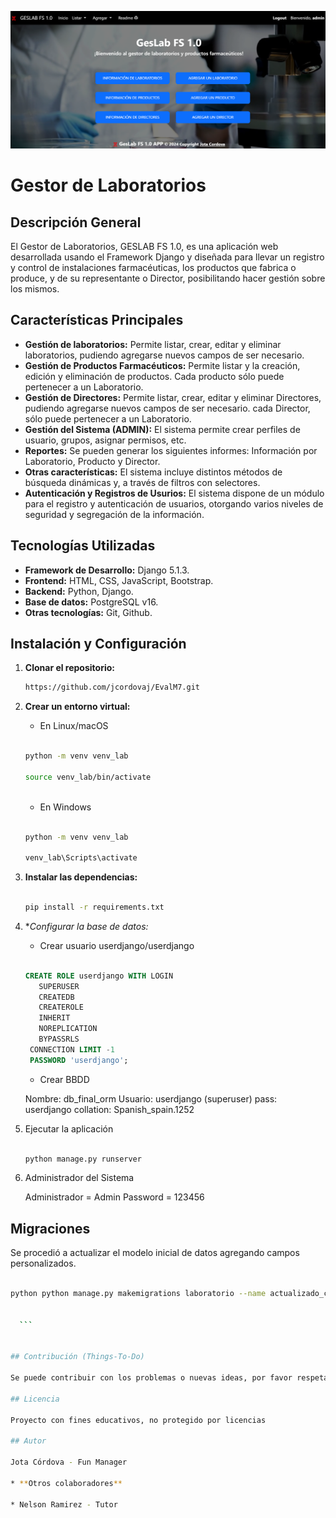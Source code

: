 ![1732829091608](static/docs/image/readme/1732829091608.png)

# Gestor de Laboratorios

## Descripción General

El Gestor de Laboratorios, GESLAB FS 1.0, es una aplicación web desarrollada usando el Framework Django y diseñada para llevar un  registro y control de instalaciones farmacéuticas, los productos que fabrica o produce, y de su representante o Director, posibilitando hacer gestión sobre los mismos.

## Características Principales

* **Gestión de laboratorios:** Permite listar, crear, editar y eliminar laboratorios, pudiendo agregarse nuevos campos de ser necesario.
* **Gestión de Productos Farmacéuticos:** Permite listar y la creación, edición y eliminación de productos. Cada producto sólo puede pertenecer a un Laboratorio.
* **Gestión de Directores:** Permite listar, crear, editar y eliminar Directores, pudiendo agregarse nuevos campos de ser necesario. cada Director, sólo puede pertenecer a un Laboratorio.
* **Gestión del Sistema (ADMIN):** El sistema permite crear perfiles de usuario, grupos, asignar permisos,  etc.
* **Reportes:** Se pueden generar los siguientes informes: Información por Laboratorio, Producto y Director.
* **Otras características:** El sistema incluye distintos métodos de búsqueda dinámicas y, a través de filtros con selectores.
* **Autenticación y Registros de Usurios:** El sistema dispone de un módulo para el registro y autenticación de usuarios, otorgando varios niveles de seguridad y segregación de la información.

## Tecnologías Utilizadas

* **Framework de Desarrollo:** Django 5.1.3.
* **Frontend:** HTML, CSS, JavaScript, Bootstrap.
* **Backend:** Python, Django.
* **Base de datos:** PostgreSQL v16.
* **Otras tecnologías:** Git, Github.

## Instalación y Configuración

1. **Clonar el repositorio:**

   ```bash
   https://github.com/jcordovaj/EvalM7.git
   ```

2. **Crear un entorno virtual:**

   * En Linux/macOS

   ```bash

   python -m venv venv_lab

   source venv_lab/bin/activate  
 
   ```

   * En Windows

   ```bash

   python -m venv venv_lab

   venv_lab\Scripts\activate 

   ```

3. **Instalar las dependencias:**

   ```bash

   pip install -r requirements.txt
   
   ```

4. **Configurar la base de datos:*

   * Crear usuario userdjango/userdjango

   ```sql

   CREATE ROLE userdjango WITH LOGIN
      SUPERUSER
      CREATEDB
      CREATEROLE
      INHERIT
      NOREPLICATION
      BYPASSRLS
    CONNECTION LIMIT -1
    PASSWORD 'userdjango';

   ```

   * Crear BBDD
  
   Nombre: db_final_orm
   Usuario: userdjango (superuser)
   pass: userdjango
   collation: Spanish_spain.1252

5. Ejecutar la aplicación

   ```bash

   python manage.py runserver
   
   ```

6. Administrador del Sistema

   Administrador = Admin
   Password = 123456

## Migraciones 

Se procedió a actualizar el modelo inicial de datos agregando campos personalizados.

   ```bash

   python python manage.py makemigrations laboratorio --name actualizado_campo
   

     ```


## Contribución (Things-To-Do)

Se puede contribuir con los problemas o nuevas ideas, por favor respetar el estilo de programación y no subir código basura. Puede utilizar: forking del repositorio, crear pull requests, etc. Toda contribución es bienvenida.

## Licencia

Proyecto con fines educativos, no protegido por licencias

## Autor

Jota Córdova - Fun Manager

* **Otros colaboradores**
  
  * Nelson Ramirez - Tutor
